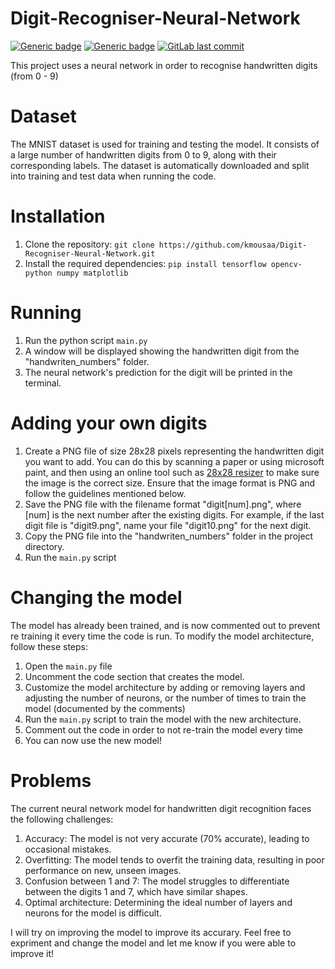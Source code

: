 # Digit-Recogniser-Neural-Network
[![Generic badge](https://img.shields.io/badge/language-python-orange.svg)](https://shields.io/)
[![Generic badge](https://img.shields.io/badge/completion-complete-green.svg)](https://shields.io/)
[![GitLab last commit](https://img.shields.io/github/last-commit/kmousaa/Digit-Recogniser-Neural-Network)](https://img.shields.io/github/last-commit/kmousaa/Digit-Recogniser-Neural-Network)


This project uses a neural network in order to recognise handwritten digits (from 0 - 9)

# Dataset
The MNIST dataset is used for training and testing the model. It consists of a large number of handwritten digits from 0 to 9, along with their corresponding labels. The dataset is automatically downloaded and split into training and test data when running the code.

# Installation
1. Clone the repository: `git clone https://github.com/kmousaa/Digit-Recogniser-Neural-Network.git`
2. Install the required dependencies: `pip install tensorflow opencv-python numpy matplotlib`

# Running
1. Run the python script `main.py`
2. A window will be displayed showing the handwritten digit from the "handwriten_numbers" folder. 
3. The neural network's prediction for the digit will be printed in the terminal. 

# Adding your own digits
1. Create a PNG file of size 28x28 pixels representing the handwritten digit you want to add. You can do this by scanning a paper or using microsoft paint, and then using an online tool such as [28x28 resizer](https://www.imageresizeonline.com/convert-image-to-28x28-pixels.php) to make sure the image is the correct size.  Ensure that the image format is PNG and follow the guidelines mentioned below.
2. Save the PNG file with the filename format "digit[num].png", where [num] is the next number after the existing digits. For example, if the last digit file is "digit9.png", name your file "digit10.png" for the next digit.
3. Copy the PNG file into the "handwriten_numbers" folder in the project directory.
4. Run the `main.py` script

# Changing the model
The model has already been trained, and is now commented out to prevent re training it every time the code is run. 
To modify the model architecture, follow these steps:

1. Open the `main.py` file
2. Uncomment the code section that creates the model.
3. Customize the model architecture by adding or removing layers and adjusting the number of neurons, or the number of times to train the model (documented by the comments)
4. Run the `main.py` script to train the model with the new architecture.
5. Comment out the code in order to not re-train the model every time 
6. You can now use the new model!

# Problems
The current neural network model for handwritten digit recognition faces the following challenges:

1. Accuracy: The model is not very accurate (70% accurate), leading to occasional mistakes.
2. Overfitting: The model tends to overfit the training data, resulting in poor performance on new, unseen images.
3. Confusion between 1 and 7: The model struggles to differentiate between the digits 1 and 7, which have similar shapes.
4. Optimal architecture: Determining the ideal number of layers and neurons for the model is difficult.

I will try on improving the model to improve its accurary. Feel free to expriment and change the model and let me know if you were able to improve it!
